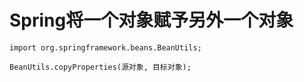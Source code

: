 # Spring将一个对象赋予另外一个对象

```
import org.springframework.beans.BeanUtils;

BeanUtils.copyProperties(源对象, 目标对象);
```
